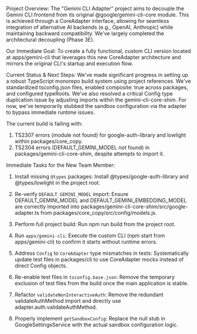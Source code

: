   Project Overview:
  The "Gemini CLI Adapter" project aims to decouple the Gemini CLI frontend from
  its original @google/gemini-cli-core module. This is achieved through a
  CoreAdapter interface, allowing for seamless integration of alternative AI
  backends (e.g., OpenAI, Anthropic) while maintaining backward compatibility.
  We've largely completed the architectural decoupling (Phase 3E).

  Our Immediate Goal:
  To create a fully functional, custom CLI version located at apps/gemini-cli
  that leverages this new CoreAdapter architecture and mirrors the original CLI's
   startup and execution flow.

  Current Status & Next Steps:
  We've made significant progress in setting up a robust TypeScript monorepo
  build system using project references. We've standardized tsconfig.json files,
  enabled composite: true across packages, and configured typeRoots. We've also
  resolved a critical Config type duplication issue by adjusting imports within
  the gemini-cli-core-shim. For now, we've temporarily stubbed the sandbox
  configuration via the adapter to bypass immediate runtime issues.

  The current build is failing with:
   1. TS2307 errors (module not found) for google-auth-library and lowlight within
      packages/core_copy.
   2. TS2304 errors (DEFAULT_GEMINI_MODEL not found) in
      packages/gemini-cli-core-shim, despite attempts to import it.

  Immediate Tasks for the New Team Member:
   1. Install missing `@types` packages: Install @types/google-auth-library and
      @types/lowlight in the project root.
   2. Re-verify `DEFAULT_GEMINI_MODEL` import: Ensure DEFAULT_GEMINI_MODEL and
      DEFAULT_GEMINI_EMBEDDING_MODEL are correctly imported into
      packages/gemini-cli-core-shim/src/google-adapter.ts from
      packages/core_copy/src/config/models.js.
   3. Perform full project build: Run npm run build from the project root.
   4. Run `apps/gemini-cli`: Execute the custom CLI (npm start from apps/gemini-cli)
       to confirm it starts without runtime errors.


	   
   5. Address `Config` to `CoreAdapter` type mismatches in tests: Systematically
      update test files in packages/cli to use CoreAdapter mocks instead of direct
      Config objects.
   6. Re-enable test files in `tsconfig.base.json`: Remove the temporary exclusion
      of test files from the build once the main application is stable.
   7. Refactor `validateNonInteractiveAuth`: Remove the redundant validateAuthMethod
       import and directly use adapter.auth.validateAuthMethod.
   8. Properly implement `getSandboxConfig`: Replace the null stub in
      GoogleSettingsService with the actual sandbox configuration logic.